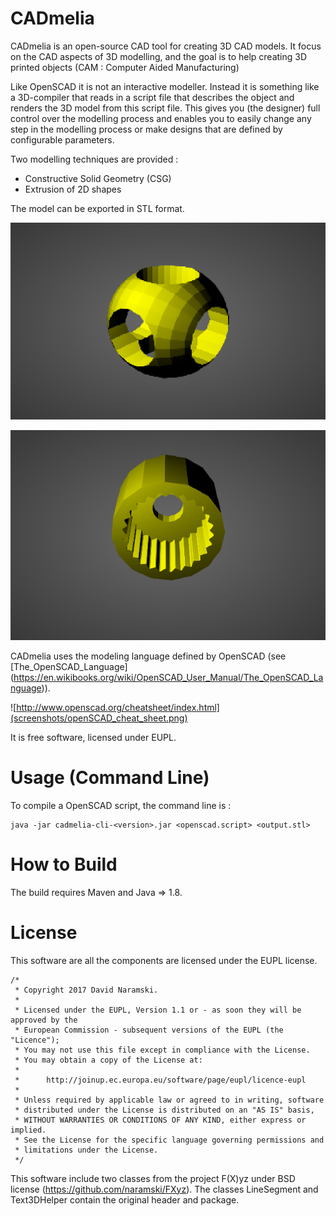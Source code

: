 # CADmelia

CADmelia is an open-source CAD tool for creating 3D CAD models. It focus on the CAD aspects of
3D modelling, and the goal is to help creating 3D printed objects (CAM : Computer Aided Manufacturing)

Like OpenSCAD it is not an interactive modeller. Instead it is something like a 3D-compiler that
reads in a script file that describes the object and renders the 3D model from this script file.
This gives you (the designer) full control over the modelling process and enables you to easily change
any step in the modelling process or make designs that are defined by configurable parameters.

Two modelling techniques are provided :

- Constructive Solid Geometry (CSG)
- Extrusion of 2D shapes

The model can be exported in STL format.

![src/test/resources/samples/logo.scad](screenshots/logo_openSCAD.png)

![src/test/resources/samples/servo-head-female.scad](screenshots/servo_female.png)

CADmelia uses the modeling language defined by OpenSCAD (see [The_OpenSCAD_Language]
(https://en.wikibooks.org/wiki/OpenSCAD_User_Manual/The_OpenSCAD_Language)).

![http://www.openscad.org/cheatsheet/index.html](screenshots/openSCAD_cheat_sheet.png)

It is free software, licensed under EUPL.

# Usage (Command Line)

To compile a OpenSCAD script, the command line is :

    java -jar cadmelia-cli-<version>.jar <openscad.script> <output.stl>

# How to Build

The build requires Maven and Java => 1.8.

# License

This software are all the components are licensed under the EUPL license.

```
/*
 * Copyright 2017 David Naramski.
 *
 * Licensed under the EUPL, Version 1.1 or - as soon they will be approved by the
 * European Commission - subsequent versions of the EUPL (the "Licence");
 * You may not use this file except in compliance with the License.
 * You may obtain a copy of the License at:
 *
 *      http://joinup.ec.europa.eu/software/page/eupl/licence-eupl
 *
 * Unless required by applicable law or agreed to in writing, software
 * distributed under the License is distributed on an "AS IS" basis,
 * WITHOUT WARRANTIES OR CONDITIONS OF ANY KIND, either express or implied.
 * See the License for the specific language governing permissions and
 * limitations under the License.
 */
```

This software include two classes from the project F(X)yz under BSD license (https://github.com/naramski/FXyz).
The classes LineSegment and Text3DHelper contain the original header and package.
